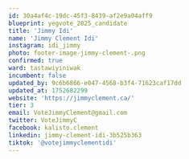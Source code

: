 ```yaml
---
id: 30a4af4c-19dc-45f3-8439-af2e9a04aff9
blueprint: yegvote_2025_candidate
title: 'Jimmy Idi'
name: 'Jimmy Clement Idi'
instagram: idi_jimmy
photo: footer-image-jimmy-clement-.png
confirmed: true
ward: tastawiyiniwak
incumbent: false
updated_by: 9c6b6866-e047-4568-b3f4-71623caf17dd
updated_at: 1752682299
website: 'https://jimmyclement.ca/'
tier: 3
email: VoteJimmyClement@gmail.com
twitter: VoteJimmyC
facebook: kalisto.clement
linkedin: jimmy-clement-idi-3b525b363
tiktok: '@votejimmyclementidi'
---
```

